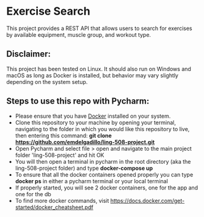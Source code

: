 # Exercise Search
This project provides a REST API that allows users to search for exercises by available equipment, muscle group, and workout type.

## Disclaimer:
This project has been tested on Linux. It should also run on Windows and macOS as long as Docker is installed, but behavior may vary slightly depending on the system setup.

## Steps to use this repo with Pycharm:
* Please ensure that you have [Docker](https://docs.docker.com/engine/) installed on your system.
* Clone this repository to your machine by opening your terminal, navigating to the folder in which you would like this repository to live, then entering this command: **git clone https://github.com/emdelgadillo/ling-508-project.git**
* Open Pycharm and select file > open and navigate to the main project folder 'ling-508-project' and hit OK
* You will then open a terminal in pycharm in the root directory (aka the ling-508-project folder) and type **docker-compose up**
* To ensure that all the docker containers opened properly you can type **docker ps** in either a pycharm terminal or your local terminal
* If properly started, you will see 2 docker containers, one for the app and one for the db
* To find more docker commands, visit https://docs.docker.com/get-started/docker_cheatsheet.pdf
